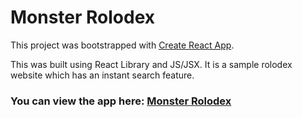 # Monster Rolodex

This project was bootstrapped with [Create React App](https://github.com/facebook/create-react-app).

This was built using React Library and JS/JSX. It is a sample rolodex website which has an instant search feature.

### You can view the app here: [Monster Rolodex](https://monster-rolo.netlify.app/)

